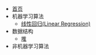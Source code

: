 <!-- docs/_sidebar.md -->

* [首页](/)
* 机器学习算法
	* [线性回归(Linear Regression)](/ML/lr.md)
* 数据结构
	* [堆](/DataStructure/heap.md)
* 非机器学习算法

